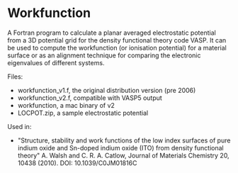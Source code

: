 Workfunction
============

A Fortran program to calculate a planar averaged electrostatic potential from a 3D potential grid for the density functional theory code VASP. It can be used to compute the workfunction (or ionisation potential) for a material surface or as an alignment technique for comparing the electronic eigenvalues of different systems. 

Files:
- workfunction_v1.f, the original distribution version (pre 2006)
- workfunction_v2.f, compatible with VASP5 output
- workfunction, a mac binary of v2
- LOCPOT.zip, a sample electrostatic potential

Used in:
- "Structure, stability and work functions of the low index surfaces of pure indium oxide and Sn-doped indium oxide (ITO) from density functional theory" A. Walsh and C. R. A. Catlow, Journal of Materials Chemistry 20, 10438 (2010). DOI: 10.1039/C0JM01816C 
